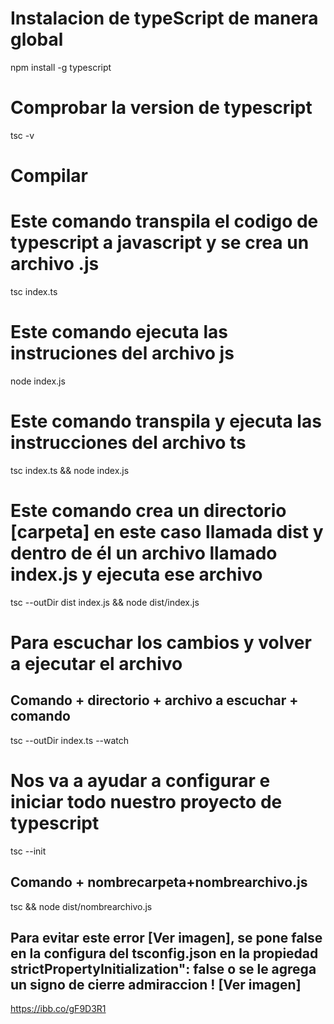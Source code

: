 # Instalacion de typeScript de manera global

npm install -g typescript

# Comprobar la version de typescript

tsc -v

# Compilar

# Este comando transpila el codigo de typescript a javascript y se crea un archivo .js

tsc index.ts

# Este comando ejecuta las instruciones del archivo js

node index.js

# Este comando transpila y ejecuta las instrucciones del archivo ts

tsc index.ts && node index.js

# Este comando crea un directorio [carpeta] en este caso llamada dist y dentro de él un archivo llamado index.js y ejecuta ese archivo

tsc --outDir dist index.js && node dist/index.js

# Para escuchar los cambios y volver a ejecutar el archivo

## Comando + directorio + archivo a escuchar + comando

tsc --outDir index.ts --watch

# Nos va a ayudar a configurar e iniciar todo nuestro proyecto de typescript

tsc --init

## Comando + nombrecarpeta+nombrearchivo.js

tsc && node dist/nombrearchivo.js

## Para evitar este error [Ver imagen], se pone false en la configura del tsconfig.json en la propiedad strictPropertyInitialization": false o se le agrega un signo de cierre admiraccion ! [Ver imagen]

https://ibb.co/gF9D3R1
